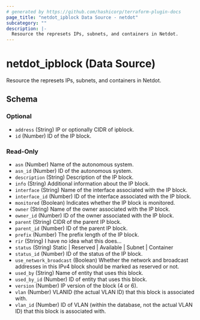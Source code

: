 ```yaml
---
# generated by https://github.com/hashicorp/terraform-plugin-docs
page_title: "netdot_ipblock Data Source - netdot"
subcategory: ""
description: |-
  Resource the represets IPs, subnets, and containers in Netdot.
---
```


# netdot_ipblock (Data Source)

Resource the represets IPs, subnets, and containers in Netdot.



<!-- schema generated by tfplugindocs -->
## Schema

### Optional

- `address` (String) IP or optionally CIDR of ipblock.
- `id` (Number) ID of the IP block.

### Read-Only

- `asn` (Number) Name of the autonomous system.
- `asn_id` (Number) ID of the autonomous system.
- `description` (String) Description of the IP block.
- `info` (String) Additional information about the IP block.
- `interface` (String) Name of the interface associated with the IP block.
- `interface_id` (Number) ID of the interface associated with the IP block.
- `monitored` (Boolean) Indicates whether the IP block is monitored.
- `owner` (String) Name of the owner associated with the IP block.
- `owner_id` (Number) ID of the owner associated with the IP block.
- `parent` (String) CIDR of the parent IP block.
- `parent_id` (Number) ID of the parent IP block.
- `prefix` (Number) The prefix length of the IP block.
- `rir` (String) I have no idea what this does...
- `status` (String) Static | Reserved | Available | Subnet | Container
- `status_id` (Number) ID of the status of the IP block.
- `use_network_broadcast` (Boolean) Whether the network and broadcast addresses in this IPv4 block should be marked as reserved or not.
- `used_by` (String) Name of entity that uses this block.
- `used_by_id` (Number) ID of entity that uses this block.
- `version` (Number) IP version of the block (4 or 6).
- `vlan` (Number) VLANID (the actual VLAN ID) that this block is associated with.
- `vlan_id` (Number) ID of VLAN (within the database, not the actual VLAN ID) that this block is associated with.
